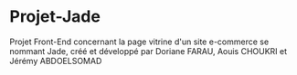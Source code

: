 # Projet-Jade
Projet Front-End concernant la page vitrine d'un site e-commerce se nommant Jade, créé et développé par Doriane FARAU, Aouis CHOUKRI et Jérémy ABDOELSOMAD
